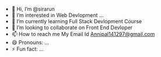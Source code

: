- 👋 Hi, I’m @sirarun
- 👀 I’m interested in Web Devlopment ...
- 🌱 I’m currently learning Full Stack Devlopment Course
- 💞️ I’m looking to collaborate on Front End Devloper
- 📫 How to reach me My Email Id Annipal141297@gmail.com
- 😄 Pronouns: ...
- ⚡ Fun fact: ...

<!---
sirarun/sirarun is a ✨ special ✨ repository because its `README.md` (this file) appears on your GitHub profile.
You can click the Preview link to take a look at your changes.
--->
